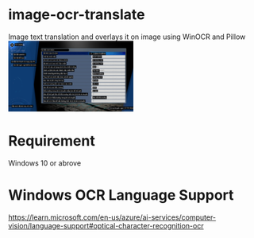 # image-ocr-translate
Image text translation and overlays it on image using WinOCR and Pillow
<img src="https://github.com/zeneisis/image-ocr-translate/blob/main/img_out.png" width="50%" height="50%">
# Requirement
Windows 10 or abrove
# Windows OCR Language Support
https://learn.microsoft.com/en-us/azure/ai-services/computer-vision/language-support#optical-character-recognition-ocr
